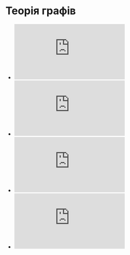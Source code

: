 # Теорія графів
* ![Словник термінів](https://github.com/NeProgramist/Cytrus/blob/main/doc/graphs/Dictionary.md)
* ![Пошук у графі. Обхід графу](https://github.com/NeProgramist/Cytrus/blob/main/doc/graphs/Graph%20Search.md)
* ![Алгоритми побудови мінімального кістяка](https://github.com/NeProgramist/Cytrus/blob/main/doc/graphs/Spanning%20Tree%20Algorithms.md)
* ![Візуалізація](https://github.com/NeProgramist/Cytrus/blob/main/doc/graphs/Visualization.md)
